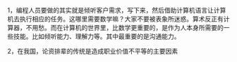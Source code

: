 1，编程人员要做的其实就是倾听客户需求，写下来，然后借助计算机语言让计算机去执行相应的任务。这哪里需要数学嘛？大家不要被表象所迷惑。算术反正有计算器，不用愁。而在计算机的世界里，比数学更重要的，是作为人本身所需要的一些技能。比如倾听能力、理解力等。其中最重要的是沟通能力。

2，在我国，论资排辈的传统是造成职业价值不平等的主要因素
